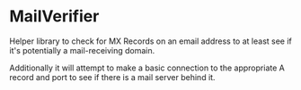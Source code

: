 # MailVerifier

Helper library to check for MX Records on an email address to at least see if it's potentially a mail-receiving domain.

Additionally it will attempt to make a basic connection to the appropriate A record and port to see if there is a mail server behind it.
